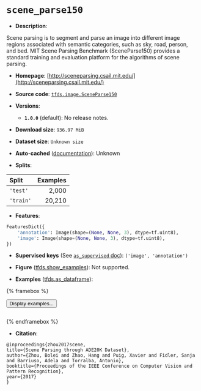 <div itemscope itemtype="http://schema.org/Dataset">
  <div itemscope itemprop="includedInDataCatalog" itemtype="http://schema.org/DataCatalog">
    <meta itemprop="name" content="TensorFlow Datasets" />
  </div>
  <meta itemprop="name" content="scene_parse150" />
  <meta itemprop="description" content="Scene parsing is to segment and parse an image into different image regions&#10;associated with semantic categories, such as sky, road, person, and bed.&#10;MIT Scene Parsing Benchmark (SceneParse150) provides a standard training and&#10;evaluation platform for the algorithms of scene parsing.&#10;&#10;To use this dataset:&#10;&#10;```python&#10;import tensorflow_datasets as tfds&#10;&#10;ds = tfds.load(&#x27;scene_parse150&#x27;, split=&#x27;train&#x27;)&#10;for ex in ds.take(4):&#10;  print(ex)&#10;```&#10;&#10;See [the guide](https://www.tensorflow.org/datasets/overview) for more&#10;informations on [tensorflow_datasets](https://www.tensorflow.org/datasets).&#10;&#10;" />
  <meta itemprop="url" content="https://www.tensorflow.org/datasets/catalog/scene_parse150" />
  <meta itemprop="sameAs" content="http://sceneparsing.csail.mit.edu/" />
  <meta itemprop="citation" content="@inproceedings{zhou2017scene,&#10;title={Scene Parsing through ADE20K Dataset},&#10;author={Zhou, Bolei and Zhao, Hang and Puig, Xavier and Fidler, Sanja and Barriuso, Adela and Torralba, Antonio},&#10;booktitle={Proceedings of the IEEE Conference on Computer Vision and Pattern Recognition},&#10;year={2017}&#10;}" />
</div>

# `scene_parse150`

*   **Description**:

Scene parsing is to segment and parse an image into different image regions
associated with semantic categories, such as sky, road, person, and bed. MIT
Scene Parsing Benchmark (SceneParse150) provides a standard training and
evaluation platform for the algorithms of scene parsing.

*   **Homepage**:
    [http://sceneparsing.csail.mit.edu/](http://sceneparsing.csail.mit.edu/)

*   **Source code**:
    [`tfds.image.SceneParse150`](https://github.com/tensorflow/datasets/tree/master/tensorflow_datasets/image/scene_parse_150.py)

*   **Versions**:

    *   **`1.0.0`** (default): No release notes.

*   **Download size**: `936.97 MiB`

*   **Dataset size**: `Unknown size`

*   **Auto-cached**
    ([documentation](https://www.tensorflow.org/datasets/performances#auto-caching)):
    Unknown

*   **Splits**:

Split     | Examples
:-------- | -------:
`'test'`  | 2,000
`'train'` | 20,210

*   **Features**:

```python
FeaturesDict({
    'annotation': Image(shape=(None, None, 3), dtype=tf.uint8),
    'image': Image(shape=(None, None, 3), dtype=tf.uint8),
})
```

*   **Supervised keys** (See
    [`as_supervised` doc](https://www.tensorflow.org/datasets/api_docs/python/tfds/load#args)):
    `('image', 'annotation')`


*   **Figure**
    ([tfds.show_examples](https://www.tensorflow.org/datasets/api_docs/python/tfds/visualization/show_examples)):
    Not supported.

*   **Examples**
    ([tfds.as_dataframe](https://www.tensorflow.org/datasets/api_docs/python/tfds/as_dataframe)):

<!-- mdformat off(HTML should not be auto-formatted) -->

{% framebox %}

<button id="displaydataframe">Display examples...</button>
<div id="dataframecontent" style="overflow-x:scroll"></div>
<script src="https://www.gstatic.com/external_hosted/jquery2.min.js"></script>
<script>
var url = "https://storage.googleapis.com/tfds-data/visualization/dataframe/scene_parse150-1.0.0.html";
$(document).ready(() => {
  $("#displaydataframe").click((event) => {
    // Disable the button after clicking (dataframe loaded only once).
    $("#displaydataframe").prop("disabled", true);

    // Pre-fetch and display the content
    $.get(url, (data) => {
      $("#dataframecontent").html(data);
    }).fail(() => {
      $("#dataframecontent").html(
        'Error loading examples. If the error persist, please open '
        + 'a new issue.'
      );
    });
  });
});
</script>

{% endframebox %}

<!-- mdformat on -->

*   **Citation**:

```
@inproceedings{zhou2017scene,
title={Scene Parsing through ADE20K Dataset},
author={Zhou, Bolei and Zhao, Hang and Puig, Xavier and Fidler, Sanja and Barriuso, Adela and Torralba, Antonio},
booktitle={Proceedings of the IEEE Conference on Computer Vision and Pattern Recognition},
year={2017}
}
```
